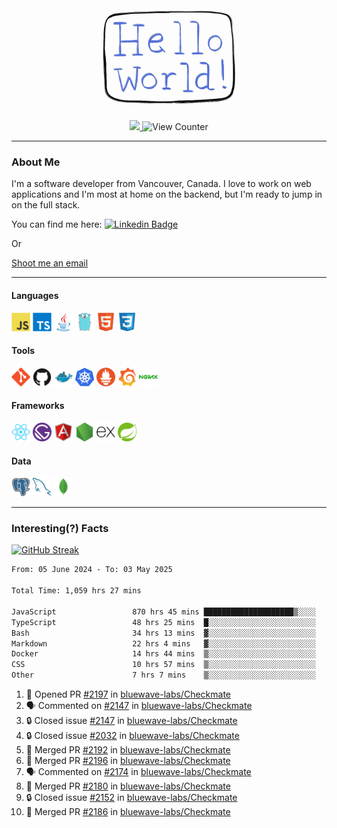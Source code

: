 <div align="center">
    <img src="./img/hello_world.webp" height="200px" width="">
    <div>
        <a href="https://www.linkedin.com/in/ajhollid">
            <img src="https://img.shields.io/badge/LinkedIn-blue"/>
        </a>
        <img src="https://komarev.com/ghpvc/?username=ajhollid&color=yellow" alt="View Counter">
    </div>
</div>

---

### About Me

I'm a software developer from Vancouver, Canada. I love to work on web applications and I'm most at home on the backend, but I'm ready to jump in on the full stack.

You can find me here: [![Linkedin Badge](https://img.shields.io/badge/-ajhollid-blue?style=flat&logo=Linkedin&logoColor=white)](https://www.linkedin.com/in/ajhollid)

Or

[Shoot me an email](mailto:ajhollid@gmail.com)

---

#### Languages

<div>
    <img src="./img/devicons/javascript-original.svg" width=30 height=30 alt="JavaScript">
    <img src="/img/devicons/typescript-original.svg" width=30 height=30 alt="TypeScript">
    <img src="./img/devicons/java-original.svg" width=30 height=30 alt="Java">
    <img src="./img/devicons/go-original.svg" width=30 height=30 alt="Golang">
    <img src="./img/devicons/html5-original.svg" width=30 height=30 alt="HTML 5">
    <img src="./img/devicons/css3-original.svg" width=30 height=30 alt="CSS 3">
</div>

#### Tools

<div>
    <img src="./img/devicons/git-original.svg" width=30 height=30 alt="Git">
    <img src="./img/devicons/github-original.svg" width=30 height=30 alt="Github">
    <img src="./img/devicons/docker-original.svg" width=30 
    height=30 alt="Docker">
    <img src="./img/devicons/kubernetes-original.svg" width=30 height=30 alt="K8">
    <img src="./img/devicons/prometheus-original.svg" width=30 height=30 alt="Prometheus">
    <img src="./img/devicons/grafana-original.svg" width=30 height=30 alt="Grafana">
    <img src="./img/devicons/nginx-original.svg" width=30 height=30 alt="Nginx">
</div>

#### Frameworks

<div>
    <img src="./img/devicons/react-original.svg" width=30 height=30 alt="React">
    <img src="./img/devicons/gatsby-original.svg" width=30 height=30 alt="Gatsby">
    <img src="./img/devicons/angularjs-original.svg" width=30 height=30 alt="AngularJS">
    <img src="./img/devicons/nodejs-original.svg" width=30 height=30 alt="NodeJS">
    <img src="./img/devicons/express-original.svg" width=30 height=30 alt="Express">
    <img src="./img/devicons/spring-original.svg" width=30 height=30 alt="Spring">
</div>

#### Data

<div>
    <img src="./img/devicons/postgresql-original.svg" width=30 height=30 alt="Postgresql">
    <img src="./img/devicons/mysql-original.svg" width=30 height=30 alt="Mysql">
    <img src="./img/devicons/mongodb-original.svg" width=30 height=30 alt="MongoDB">
</div>

---

### Interesting(?) Facts

[![GitHub Streak](http://github-readme-streak-stats.herokuapp.com?user=ajhollid)](https://git.io/streak-stats)

 <!--START_SECTION:waka-->

```txt
From: 05 June 2024 - To: 03 May 2025

Total Time: 1,059 hrs 27 mins

JavaScript                 870 hrs 45 mins ████████████████████▒░░░░   81.64 %
TypeScript                 48 hrs 25 mins  █░░░░░░░░░░░░░░░░░░░░░░░░   04.54 %
Bash                       34 hrs 13 mins  ▓░░░░░░░░░░░░░░░░░░░░░░░░   03.21 %
Markdown                   22 hrs 4 mins   ▓░░░░░░░░░░░░░░░░░░░░░░░░   02.07 %
Docker                     14 hrs 44 mins  ▒░░░░░░░░░░░░░░░░░░░░░░░░   01.38 %
CSS                        10 hrs 57 mins  ▒░░░░░░░░░░░░░░░░░░░░░░░░   01.03 %
Other                      7 hrs 7 mins    ▒░░░░░░░░░░░░░░░░░░░░░░░░   00.67 %
```

<!--END_SECTION:waka-->


<!--START_SECTION:activity-->
1. 💪 Opened PR [#2197](https://github.com/bluewave-labs/Checkmate/pull/2197) in [bluewave-labs/Checkmate](https://github.com/bluewave-labs/Checkmate)
2. 🗣 Commented on [#2147](https://github.com/bluewave-labs/Checkmate/issues/2147#issuecomment-2852125282) in [bluewave-labs/Checkmate](https://github.com/bluewave-labs/Checkmate)
3. 🔒 Closed issue [#2147](https://github.com/bluewave-labs/Checkmate/issues/2147) in [bluewave-labs/Checkmate](https://github.com/bluewave-labs/Checkmate)
4. 🔒 Closed issue [#2032](https://github.com/bluewave-labs/Checkmate/issues/2032) in [bluewave-labs/Checkmate](https://github.com/bluewave-labs/Checkmate)
5. 🎉 Merged PR [#2192](https://github.com/bluewave-labs/Checkmate/pull/2192) in [bluewave-labs/Checkmate](https://github.com/bluewave-labs/Checkmate)
6. 🎉 Merged PR [#2196](https://github.com/bluewave-labs/Checkmate/pull/2196) in [bluewave-labs/Checkmate](https://github.com/bluewave-labs/Checkmate)
7. 🗣 Commented on [#2174](https://github.com/bluewave-labs/Checkmate/issues/2174#issuecomment-2852026044) in [bluewave-labs/Checkmate](https://github.com/bluewave-labs/Checkmate)
8. 🎉 Merged PR [#2180](https://github.com/bluewave-labs/Checkmate/pull/2180) in [bluewave-labs/Checkmate](https://github.com/bluewave-labs/Checkmate)
9. 🔒 Closed issue [#2152](https://github.com/bluewave-labs/Checkmate/issues/2152) in [bluewave-labs/Checkmate](https://github.com/bluewave-labs/Checkmate)
10. 🎉 Merged PR [#2186](https://github.com/bluewave-labs/Checkmate/pull/2186) in [bluewave-labs/Checkmate](https://github.com/bluewave-labs/Checkmate)
<!--END_SECTION:activity-->
